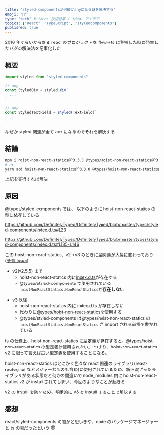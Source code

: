 ```yaml
---
title: "styled-componentsが何故かanyになる謎を解決する"
emoji: "💅"
type: "tech" # tech: 技術記事 / idea: アイデア
topics: ["React", "TypeScript", "styledcomponents"]
published: true
---
```


2016 年ぐらいからある react のプロジェクトを flow→ts に移植した時に発生したバグの解決法を記事化した

## 概要

```ts
import styled from "styled-components"

// any
const StyledDiv = styled.div`
  ...
`

// any
const StyledTextField = styled(TextField)`
  ...
`
```

なぜか styled 関連が全て any になるのでそれを解決する

## 結論

```sh
npm i hoist-non-react-statics@^3.3.0 @types/hoist-non-react-statics@^3.3.0
# or
yarn add hoist-non-react-statics@^3.3.0 @types/hoist-non-react-statics@^3.3.0
```

上記を実行すれば解決

## 原因

<!-- hoist-non-react-statics を明示的にインストールしないと、v2 系がインストールされ、その index.d.ts を@types/styled-component が参照してしまい any になってしまう -->

@types/styled-components では、 以下のように hoist-non-react-statics の型に依存している

https://github.com/DefinitelyTyped/DefinitelyTyped/blob/master/types/styled-components/index.d.ts#L23

https://github.com/DefinitelyTyped/DefinitelyTyped/blob/master/types/styled-components/index.d.ts#L135-L146

この hoist-non-react-statics、v2→v3 のときに型関連が大幅に変わっており([参考 issue])

[参考 issue]: https://github.com/mridgway/hoist-non-react-statics/issues/53

- v2(v2.5.5) まで
  - hoist-non-react-statics 内に[index.d.ts]が存在する
  - @types/styled-components で使用されている`hoistNonReactStatics.NonReactStatics`が**存在しない**

[index.d.ts]: https://github.com/mridgway/hoist-non-react-statics/blob/95bf2a2abf2112cefb9f1224dc436d1615e5174d/index.d.ts

- v3 以降
  - hoist-non-react-statics 内に index.d.ts が存在しない
  - 代わりに[@types/hoist-non-react-statics]を使用する
  - @types/styled-components は@types/hoist-non-react-statics の`hoistNonReactStatics.NonReactStatics` が import される前提で書かれている

[@types/hoist-non-react-statics]: https://github.com/DefinitelyTyped/DefinitelyTyped/blob/master/types/hoist-non-react-statics/index.d.ts

ts の仕様上、hoist-non-react-statics に型定義が存在すると、@types/hoist-non-react-statics の型定義は使用されない。
つまり、hoist-non-react-statics v2 に限って言えば古い型定義を使用することになる。

hoist-non-react-statics はとにかく色々な react 関連のライブラリ(react-router,mui などメジャーなものも含め)に使用されているため、新旧混ざったライブラリがある状態だと何かの間違いで node_modules 内に hoist-non-react-statics v2 が install されてしまい、今回のようなことが起きる

v2 の install を防ぐため、明示的に v3 を install することで解決する

## 感想

react/styled-components の闇かと思いきや、node のパッケージマネージャーと ts の闇だったという 😇
